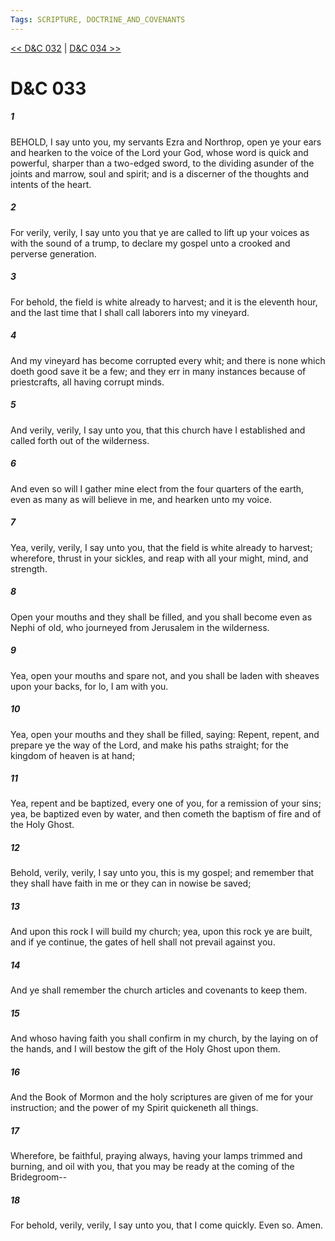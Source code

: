 ```yaml
---
Tags: SCRIPTURE, DOCTRINE_AND_COVENANTS
---
```


[<< D&C 032](DOCTRINE_AND_COVENANTS/D&C_032.md) | [D&C 034 >>](DOCTRINE_AND_COVENANTS/D&C_034.md)

# D&C 033

##### 1

BEHOLD, I say unto you, my servants Ezra and Northrop, open ye your ears and hearken to the voice of the Lord your God, whose word is quick and powerful, sharper than a two-edged sword, to the dividing asunder of the joints and marrow, soul and spirit; and is a discerner of the thoughts and intents of the heart.

##### 2

For verily, verily, I say unto you that ye are called to lift up your voices as with the sound of a trump, to declare my gospel unto a crooked and perverse generation.

##### 3

For behold, the field is white already to harvest; and it is the eleventh hour, and the last time that I shall call laborers into my vineyard.

##### 4

And my vineyard has become corrupted every whit; and there is none which doeth good save it be a few; and they err in many instances because of priestcrafts, all having corrupt minds.

##### 5

And verily, verily, I say unto you, that this church have I established and called forth out of the wilderness.

##### 6

And even so will I gather mine elect from the four quarters of the earth, even as many as will believe in me, and hearken unto my voice.

##### 7

Yea, verily, verily, I say unto you, that the field is white already to harvest; wherefore, thrust in your sickles, and reap with all your might, mind, and strength.

##### 8

Open your mouths and they shall be filled, and you shall become even as Nephi of old, who journeyed from Jerusalem in the wilderness.

##### 9

Yea, open your mouths and spare not, and you shall be laden with sheaves upon your backs, for lo, I am with you.

##### 10

Yea, open your mouths and they shall be filled, saying: Repent, repent, and prepare ye the way of the Lord, and make his paths straight; for the kingdom of heaven is at hand;

##### 11

Yea, repent and be baptized, every one of you, for a remission of your sins; yea, be baptized even by water, and then cometh the baptism of fire and of the Holy Ghost.

##### 12

Behold, verily, verily, I say unto you, this is my gospel; and remember that they shall have faith in me or they can in nowise be saved;

##### 13

And upon this rock I will build my church; yea, upon this rock ye are built, and if ye continue, the gates of hell shall not prevail against you.

##### 14

And ye shall remember the church articles and covenants to keep them.

##### 15

And whoso having faith you shall confirm in my church, by the laying on of the hands, and I will bestow the gift of the Holy Ghost upon them.

##### 16

And the Book of Mormon and the holy scriptures are given of me for your instruction; and the power of my Spirit quickeneth all things.

##### 17

Wherefore, be faithful, praying always, having your lamps trimmed and burning, and oil with you, that you may be ready at the coming of the Bridegroom--

##### 18

For behold, verily, verily, I say unto you, that I come quickly. Even so. Amen.
